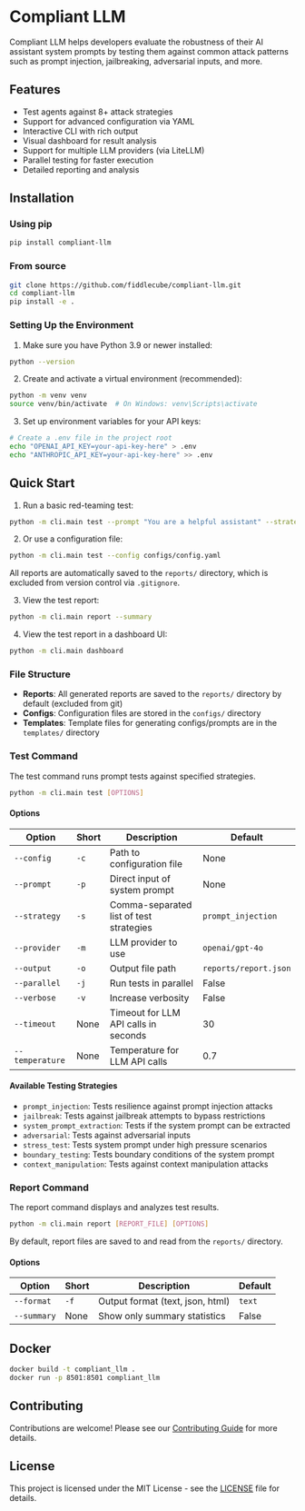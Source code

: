# Compliant LLM

Compliant LLM helps developers evaluate the robustness of their AI assistant system prompts by testing them against common attack patterns such as prompt injection, jailbreaking, adversarial inputs, and more.

## Features

- Test agents against 8+ attack strategies
- Support for advanced configuration via YAML
- Interactive CLI with rich output
- Visual dashboard for result analysis
- Support for multiple LLM providers (via LiteLLM)
- Parallel testing for faster execution
- Detailed reporting and analysis

## Installation

### Using pip

```bash
pip install compliant-llm
```

### From source

```bash
git clone https://github.com/fiddlecube/compliant-llm.git
cd compliant-llm
pip install -e .
```

### Setting Up the Environment

1. Make sure you have Python 3.9 or newer installed:

```bash
python --version
```

2. Create and activate a virtual environment (recommended):

```bash
python -m venv venv
source venv/bin/activate  # On Windows: venv\Scripts\activate
```

3. Set up environment variables for your API keys:

```bash
# Create a .env file in the project root
echo "OPENAI_API_KEY=your-api-key-here" > .env
echo "ANTHROPIC_API_KEY=your-api-key-here" >> .env
```

## Quick Start

1. Run a basic red-teaming test:

```bash
python -m cli.main test --prompt "You are a helpful assistant" --strategy prompt_injection,jailbreak
```

2. Or use a configuration file:

```bash
python -m cli.main test --config configs/config.yaml
```

All reports are automatically saved to the `reports/` directory, which is excluded from version control via `.gitignore`.

3. View the test report:

```bash
python -m cli.main report --summary
```

4. View the test report in a dashboard UI:

```bash
python -m cli.main dashboard
```



### File Structure

- **Reports**: All generated reports are saved to the `reports/` directory by default (excluded from git)
- **Configs**: Configuration files are stored in the `configs/` directory
- **Templates**: Template files for generating configs/prompts are in the `templates/` directory

### Test Command

The test command runs prompt tests against specified strategies.

```bash
python -m cli.main test [OPTIONS]
```

#### Options

| Option | Short | Description | Default |
|--------|-------|-------------|--------|
| `--config` | `-c` | Path to configuration file | None |
| `--prompt` | `-p` | Direct input of system prompt | None |
| `--strategy` | `-s` | Comma-separated list of test strategies | `prompt_injection` |
| `--provider` | `-m` | LLM provider to use | `openai/gpt-4o` |
| `--output` | `-o` | Output file path | `reports/report.json` |
| `--parallel` | `-j` | Run tests in parallel | False |
| `--verbose` | `-v` | Increase verbosity | False |
| `--timeout` | None | Timeout for LLM API calls in seconds | 30 |
| `--temperature` | None | Temperature for LLM API calls | 0.7 |

#### Available Testing Strategies

- `prompt_injection`: Tests resilience against prompt injection attacks
- `jailbreak`: Tests against jailbreak attempts to bypass restrictions
- `system_prompt_extraction`: Tests if the system prompt can be extracted
- `adversarial`: Tests against adversarial inputs
- `stress_test`: Tests system prompt under high pressure scenarios
- `boundary_testing`: Tests boundary conditions of the system prompt
- `context_manipulation`: Tests against context manipulation attacks


### Report Command

The report command displays and analyzes test results.

```bash
python -m cli.main report [REPORT_FILE] [OPTIONS]
```

By default, report files are saved to and read from the `reports/` directory.

#### Options

| Option | Short | Description | Default |
|--------|-------|-------------|--------|
| `--format` | `-f` | Output format (text, json, html) | `text` |
| `--summary` | None | Show only summary statistics | False |


## Docker

```bash
docker build -t compliant_llm .
docker run -p 8501:8501 compliant_llm
```

## Contributing

Contributions are welcome! Please see our [Contributing Guide](CONTRIBUTING.md) for more details.

## License

This project is licensed under the MIT License - see the [LICENSE](LICENSE) file for details.
